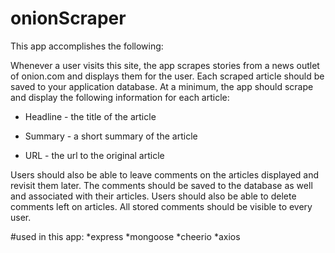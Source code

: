 # onionScraper


This app accomplishes the following:

Whenever a user visits this site, the app scrapes stories from a news outlet of onion.com and displays them for the user. Each scraped article should be saved to your application database. At a minimum, the app should scrape and display the following information for each article:


 * Headline - the title of the article

 * Summary - a short summary of the article

 * URL - the url to the original article

 

Users should also be able to leave comments on the articles displayed and revisit them later. The comments should be saved to the database as well and associated with their articles. Users should also be able to delete comments left on articles. All stored comments should be visible to every user.

#used in this app:
*express
*mongoose
*cheerio
*axios